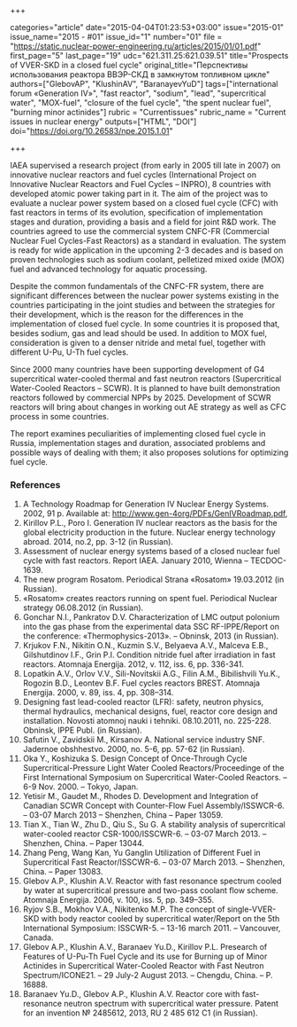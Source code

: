 +++

categories="article"
date="2015-04-04T01:23:53+03:00"
issue="2015-01"
issue_name="2015 - #01"
issue_id="1"
number="01"
file = "https://static.nuclear-power-engineering.ru/articles/2015/01/01.pdf"
first_page="5"
last_page="19"
udc="621.311.25:621.039.51"
title="Prospects of VVER-SKD in a closed fuel cycle"
original_title="Перспективы использования реактора ВВЭР-СКД в замкнутом топливном цикле"
authors=["GlebovAP", "KlushinAV", "BaranayevYuD"]
tags=["international forum «Generation IV»", "fast reactor", "sodium", "lead", "supercritical water", "MOX-fuel", "closure of the fuel cycle", "the spent nuclear fuel", "burning minor actinides"]
rubric = "Сurrentissues"
rubric_name = "Current issues in nuclear energy"
outputs=["HTML", "DOI"]
doi="https://doi.org/10.26583/npe.2015.1.01"

+++

IAEA supervised a research project (from early in 2005 till late in 2007) on innovative nuclear reactors and fuel cycles (International Project on Innovative Nuclear Reactors and Fuel Cycles – INPRO), 8 countries with developed atomic power taking part in it. The aim of the project was to evaluate a nuclear power system based on a closed fuel cycle (CFC) with fast reactors in terms of its evolution, specification of implementation stages and duration, providing a basis and a field for joint R&D work. The countries agreed to use the commercial system CNFC-FR (Commercial Nuclear Fuel Cycles-Fast Reactors) as a standard in evaluation. The system is ready for wide application in the upcoming 2-3 decades and is based on proven technologies such as sodium coolant, pelletized mixed oxide (МОХ) fuel and advanced technology for aquatic processing.

Despite the common fundamentals of the CNFC-FR system, there are significant differences between the nuclear power systems existing in the countries participating in the joint studies and between the strategies for their development, which is the reason for the differences in the implementation of closed fuel cycle. In some countries it is proposed that, besides sodium, gas and lead should be used. In addition to МОХ fuel, consideration is given to a denser nitride and metal fuel, together with different U-Pu, U-Th fuel cycles.

Since 2000 many countries have been supporting development of G4 supercritical water-cooled thermal and fast neutron reactors (Supercritical Water-Cooled Reactors – SCWR). It is planned to have built demonstration reactors followed by commercial NPPs by 2025. Development of SCWR reactors will bring about changes in working out AE strategy as well as CFC process in some countries.

The report examines peculiarities of implementing closed fuel cycle in Russia, implementation stages and duration, associated problems and possible ways of dealing with them; it also proposes solutions for optimizing fuel cycle.

### References

1. A Technology Roadmap for Generation IV Nuclear Energy Systems. 2002, 91 p. Available at: http://www.gen-4org/PDFs/GenIVRoadmap.pdf,
2. Kirillov P.L., Poro I. Generation IV nuclear reactors as the basis for the global electricity production in the future. Nuclear energy technology abroad. 2014, no.2, pp. 3-12 (in Russian).
3. Assessment of nuclear energy systems based of a closed nuclear fuel cycle with fast reactors. Report IAEA. January 2010, Wienna – TECDOC-1639.
4. The new program Rosatom. Periodical Strana «Rosatom» 19.03.2012 (in Russian).
5. «Rosatom» creates reactors running on spent fuel. Periodical Nuclear strategy 06.08.2012 (in Russian).
6. Gonchar N.I., Pankratov D.V. Characterization of LMC output polonium into the gas phase from the experimental data SSC RF-IPPE/Report on the conference: «Thermophysics-2013». – Obninsk, 2013 (in Russian).
7. Krjukov F.N., Nikitin O.N., Kuzmin S.V., Belyaeva A.V., Malceva E.B., Gilshutdinov I.F., Grin P.I. Condition nitride fuel after irradiation in fast reactors. Atomnaja Energija. 2012, v. 112, iss. 6, pp. 336-341.
8. Lopatkin A.V., Orlov V.V., Sili-Novitskii A.G., Filin A.M., Bibilishvili Yu.K., Rogozin B.D., Leontev B.F. Fuel cycles reactors BREST. Atomnaja Energija. 2000, v. 89, iss. 4, pp. 308–314.
9. Designing fast lead-cooled reactor (LFR): safety, neutron physics, thermal hydraulics, mechanical designs, fuel, reactor core design and installation. Novosti atomnoj nauki i tehniki. 08.10.2011, no. 225-228. Obninsk, IPPE Publ. (in Russian).
10. Safutin V., Zavidskii M., Kirsanov A. National service industry SNF. Jadernoe obshhestvo. 2000, no. 5-6, pp. 57-62 (in Russian).
11. Oka Y., Koshizuka S. Design Concept of Once-Through Cycle Supercritical-Pressure Light Water Cooled Reactors/Proceedinge of the First International Symposium on Supercritical Water-Cooled Reactors. – 6-9 Nov. 2000. – Tokyo, Japan.
12. Yetisir M., Gaudet M., Rhodes D. Development and Integration of Canadian SCWR Concept with Counter-Flow Fuel Assembly/ISSWCR-6. – 03-07 March 2013 – Shenzhen, China – Paper 13059.
13. Tian X., Tian W., Zhu D., Qiu S., Su G. A stability analysis of supercritical water-cooled reactor CSR-1000/ISSCWR-6. – 03-07 March 2013. – Shenzhen, China. – Paper 13044.
14. Zhang Peng, Wang Kan, Yu Ganglin Utilization of Different Fuel in Supercritical Fast Reactor/ISSCWR-6. – 03-07 March 2013. – Shenzhen, China. – Paper 13083.
15. Glebov A.P., Klushin A.V. Reactor with fast resonance spectrum cooled by water at supercritical pressure and two-pass coolant flow scheme. Atomnaja Energija. 2006, v. 100, iss. 5, pp. 349–355.
16. Ryjov S.B., Mokhov V.A., Nikitenko M.P. The concept of single-VVER-SKD with body reactor cooled by supercritical water/Report on the 5th International Symposium: ISSCWR-5. – 13-16 march 2011. – Vancouver, Canada.
17. Glebov A.P., Klushin A.V., Baranaev Yu.D., Kirillov P.L. Presearch of Features of U-Pu-Th Fuel Cycle and its use for Burning up of Minor Actinides in Supercritical Water-Cooled Reactor with Fast Neutron Spectrum/ICONE21. – 29 July-2 August 2013. – Chengdu, China. – P. 16888.
18. Baranaev Yu.D., Glebov A.P., Klushin A.V. Reactor core with fast-resonance neutron spectrum with supercritical water pressure. Patent for an invention № 2485612, 2013, RU 2 485 612 С1 (in Russian).
